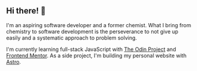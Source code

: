 ## Hi there! 👋

I'm an aspiring software developer and a former chemist. What I bring from chemistry to software development is the perseverance to not give up easily and a systematic approach to problem solving.

I'm currently learning full-stack JavaScript with [The Odin Project](https://www.theodinproject.com/) and [Frontend Mentor](https://www.frontendmentor.io/). As a side project, I'm building my personal website with [Astro](https://astro.build/).

<!--
**SabineEmden/SabineEmden** is a ✨ _special_ ✨ repository because its `README.md` (this file) appears on your GitHub profile.

Here are some ideas to get you started:

- 🔭 I’m currently working on ...
- 🌱 I’m currently learning ...
- 👯 I’m looking to collaborate on ...
- 🤔 I’m looking for help with ...
- 💬 Ask me about ...
- 📫 How to reach me: ...
- 😄 Pronouns: ...
- ⚡ Fun fact: ...
-->
